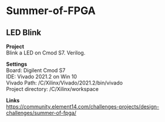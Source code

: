 # Summer-of-FPGA
## LED Blink

**Project**<br />
Blink a LED on Cmod S7. Verilog.  

**Settings**<br />
Board: Digilent Cmod S7<br />
IDE: Vivado 2021.2 on Win 10<br />
Vivado Path: /C/Xilinx/Vivado/2021.2/bin/vivado<br />
Project directory: /C/Xilinx/workspace<br />

**Links**<br />
https://community.element14.com/challenges-projects/design-challenges/summer-of-fpga/


